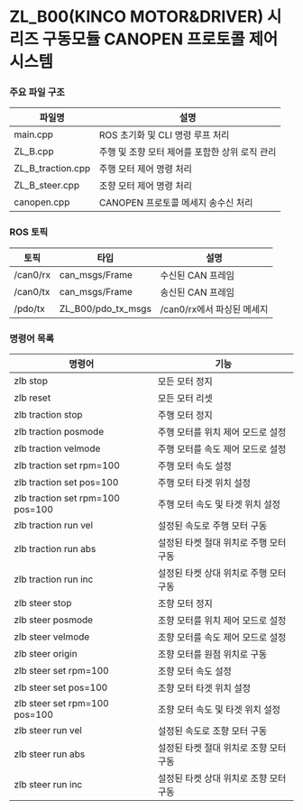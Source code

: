 # **ZL_B00(KINCO MOTOR&DRIVER) 시리즈 구동모듈 CANOPEN 프로토콜 제어 시스템**
### 주요 파일 구조
|파일명|설명|
|---|---|
|main.cpp|ROS 초기화 및 CLI 명령 루프 처리|
|ZL_B.cpp|주행 및 조향 모터 제어를 포함한 상위 로직 관리|
|ZL_B_traction.cpp|주행 모터 제어 명령 처리|
|ZL_B_steer.cpp|조향 모터 제어 명령 처리|
|canopen.cpp|CANOPEN 프로토콜 메세지 송수신 처리|
### ROS 토픽
|토픽|타입|설명|
|---|---|---|
|/can0/rx|can_msgs/Frame|수신된 CAN 프레임|
|/can0/tx|can_msgs/Frame|송신된 CAN 프레임|
|/pdo/tx|ZL_B00/pdo_tx_msgs|/can0/rx에서 파싱된 메세지|
### 명령어 목록
|명령어|기능|
|---|---|
|zlb stop|모든 모터 정지|
|zlb reset|모든 모터 리셋|
|zlb traction stop|주행 모터 정지|
|zlb traction posmode|주행 모터를 위치 제어 모드로 설정|
|zlb traction velmode|주행 모터를 속도 제어 모드로 설정|
|zlb traction set rpm=100|주행 모터 속도 설정|
|zlb traction set pos=100|주행 모터 타겟 위치 설정|
|zlb traction set rpm=100 pos=100|주행 모터 속도 및 타겟 위치 설정|
|zlb traction run vel|설정된 속도로 주행 모터 구동|
|zlb traction run abs|설정된 타켓 절대 위치로 주행 모터 구동|
|zlb traction run inc|설정된 타켓 상대 위치로 주행 모터 구동|
|zlb steer stop|조향 모터 정지|
|zlb steer posmode|조향 모터를 위치 제어 모드로 설정|
|zlb steer velmode|조향 모터를 속도 제어 모드로 설정|
|zlb steer origin|조향 모터를 원점 위치로 구동|
|zlb steer set rpm=100|조향 모터 속도 설정|
|zlb steer set pos=100|조향 모터 타겟 위치 설정|
|zlb steer set rpm=100 pos=100|조향 모터 속도 및 타겟 위치 설정|
|zlb steer run vel|설정된 속도로 조향 모터 구동|
|zlb steer run abs|설정된 타켓 절대 위치로 조향 모터 구동|
|zlb steer run inc|설정된 타켓 상대 위치로 조향 모터 구동|